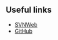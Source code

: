 ## Useful links

- [SVNWeb](https://svnweb.freebsd.org/ports/head/)
- [GitHub](https://github.com/freebsd/freebsd-ports)
